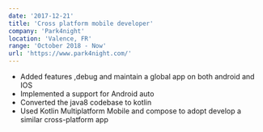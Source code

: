 ```yaml
---
date: '2017-12-21'
title: 'Cross platform mobile developer'
company: 'Park4night'
location: 'Valence, FR'
range: 'October 2018 - Now'
url: 'https://www.park4night.com/'
---
```


- Added features ,debug and maintain a global app on both android and IOS
- Implemented a support for Android auto
- Converted the java8 codebase to kotlin 
- Used Kotlin Multiplatform Mobile and compose to adopt develop a similar cross-platform app
